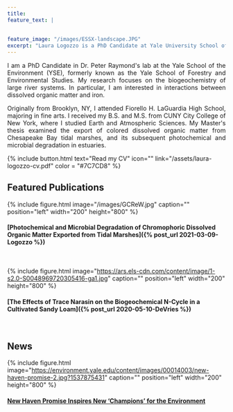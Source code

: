 ```yaml
---
title: 
feature_text: |
 
  
feature_image: "/images/ESSX-landscape.JPG"
excerpt: "Laura Logozzo is a PhD Candidate at Yale University School of the Environment"
---
```


<p align = "justify">
I am a PhD Candidate in Dr. Peter Raymond's lab at the Yale School of the Environment (YSE), formerly known as 
  the Yale School of Forestry and Environmental Studies. 
  My research focuses on the biogeochemistry of large river
  systems. In particular, I am interested in interactions between dissolved organic
  matter and iron.
</p>
<p align = "justify">
  Originally from Brooklyn, NY, I attended Fiorello H. LaGuardia High School, majoring in fine arts.
  I received my B.S. and M.S. from CUNY City College of New York, where I studied Earth 
  and Atmospheric Sciences. My Master's thesis examined the export of colored dissolved 
  organic matter from Chesapeake Bay tidal marshes, and its subsequent photochemical and microbial degradation in estuaries.
</p>

{% include button.html text="Read my CV" icon="" link="/assets/laura-logozzo-cv.pdf" color = "#7C7CD8" %}

## Featured Publications

{% include figure.html image="/images/GCReW.jpg" caption="" position="left" width="200" height="800" %}
#### [Photochemical and Microbial Degradation of Chromophoric Dissolved Organic Matter Exported from Tidal Marshes]({% post_url 2021-03-09-Logozzo %})
<br>

{% include figure.html image="https://ars.els-cdn.com/content/image/1-s2.0-S0048969720305416-ga1.jpg" caption="" position="left" width="200" height="800" %}
#### [The Effects of Trace Narasin on the Biogeochemical N-Cycle in a Cultivated Sandy Loam]({% post_url 2020-05-10-DeVries %})
<br>

## News

{% include figure.html image="https://environment.yale.edu/content/images/00014003/new-haven-promise-2.jpg?1537875431" caption="" position="left" width="200" height="800" %}
#### <a href = "https://environment.yale.edu/news/article/new-haven-promise-introduces-students-to-environmental-studies/" target="_blank"> New Haven Promise Inspires New ‘Champions’ for the Environment</a>